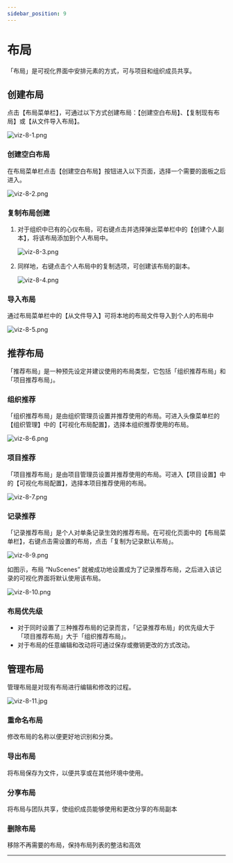 ```yaml
---
sidebar_position: 9
---
```


# 布局

「布局」是可视化界面中安排元素的方式，可与项目和组织成员共享。

## 创建布局

点击【布局菜单栏】，可通过以下方式创建布局：【创建空白布局】、【复制现有布局】或【从文件导入布局】。

![viz-8-1.png](../img/viz-8-1.png)

### 创建空白布局

在布局菜单栏点击【创建空白布局】按钮进入以下页面，选择一个需要的面板之后进入。

![viz-8-2.png](../img/viz-8-2.png)

### 复制布局创建

1. 对于组织中已有的心仪布局，可右键点击并选择弹出菜单栏中的【创建个人副本】，将该布局添加到个人布局中。

   ![viz-8-3.png](../img/viz-8-3.png)

2. 同样地，右键点击个人布局中的复制选项，可创建该布局的副本。

   ![viz-8-4.png](../img/viz-8-4.png)

### 导入布局

通过布局菜单栏中的【从文件导入】可将本地的布局文件导入到个人的布局中

![viz-8-5.png](../img/viz-8-5.png)

## 推荐布局

「推荐布局」是一种预先设定并建议使用的布局类型，它包括「组织推荐布局」和「项目推荐布局」。

### 组织推荐

「组织推荐布局」是由组织管理员设置并推荐使用的布局。可进入头像菜单栏的【组织管理】中的【可视化布局配置】，选择本组织推荐使用的布局。

![viz-8-6.png](../img/viz-8-6.png)

### 项目推荐

「项目推荐布局」是由项目管理员设置并推荐使用的布局。可进入【项目设置】中的【可视化布局配置】，选择本项目推荐使用的布局。

![viz-8-7.png](../img/viz-8-7.png)

### 记录推荐

「记录推荐布局」是个人对单条记录生效的推荐布局。在可视化页面中的【布局菜单栏】，右键点击需设置的布局，点击「复制为记录默认布局」。

![viz-8-9.png](../img/viz-8-9.png)

如图示，布局 “NuScenes” 就被成功地设置成为了记录推荐布局，之后进入该记录的可视化界面将默认使用该布局。

![viz-8-10.png](../img/viz-8-10.png)

### 布局优先级

- 对于同时设置了三种推荐布局的记录而言，「记录推荐布局」的优先级大于「项目推荐布局」大于「组织推荐布局」。
- 对于布局的任意编辑和改动将可通过保存或撤销更改的方式改动。

## 管理布局

管理布局是对现有布局进行编辑和修改的过程。

![viz-8-11.jpg](../img/viz-8-11.jpg)

### 重命名布局

修改布局的名称以便更好地识别和分类。

### 导出布局

将布局保存为文件，以便共享或在其他环境中使用。

### 分享布局

将布局与团队共享，使组织成员能够使用和更改分享的布局副本

### 删除布局

移除不再需要的布局，保持布局列表的整洁和高效

---
